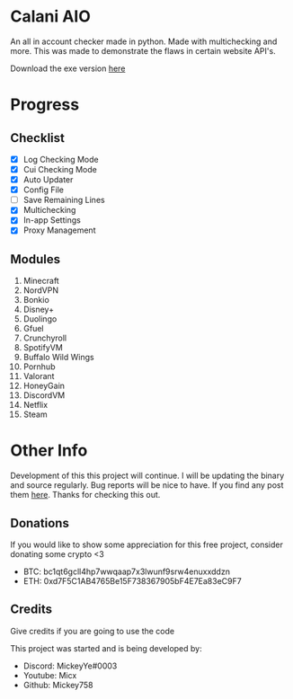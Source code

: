 # Calani AIO
An all in account checker made in python. Made with multichecking and more. This was made to demonstrate the flaws in certain website API's.

Download the exe version [here](https://github.com/Mickey758/Calani-AIO/releases)

# Progress

## Checklist
- [x] Log Checking Mode
- [x] Cui Checking Mode
- [x] Auto Updater
- [x] Config File
- [ ] Save Remaining Lines
- [x] Multichecking
- [x] In-app Settings
- [x] Proxy Management

## Modules
1. Minecraft
2. NordVPN
3. Bonkio
4. Disney+
5. Duolingo
6. Gfuel
7. Crunchyroll
8. SpotifyVM
9. Buffalo Wild Wings
10. Pornhub
11. Valorant
12. HoneyGain
13. DiscordVM
14. Netflix
15. Steam

# Other Info
Development of this this project will continue. I will be updating the binary and source regularly. Bug reports will be nice to have. If you find any post them [here](https://github.com/Mickey758/Calani-AIO/issues/new). Thanks for checking this out.

## Donations
If you would like to show some appreciation for this free project, consider donating some crypto <3

- BTC: bc1qt6gcll4hp7wwqaap7x3lwunf9srw4enuxxddzn
- ETH: 0xd7F5C1AB4765Be15F738367905bF4E7Ea83eC9F7

## Credits
Give credits if you are going to use the code

This project was started and is being developed by:
- Discord: MickeyYe#0003
- Youtube: Micx
- Github: Mickey758
